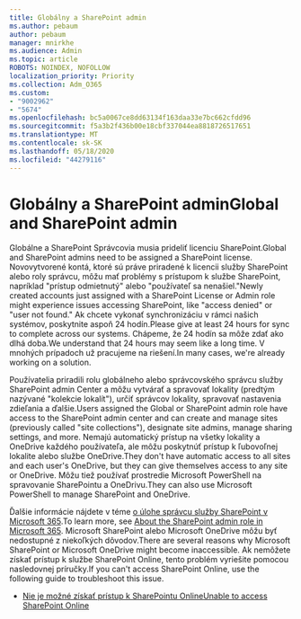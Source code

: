 ```yaml
---
title: Globálny a SharePoint admin
ms.author: pebaum
author: pebaum
manager: mnirkhe
ms.audience: Admin
ms.topic: article
ROBOTS: NOINDEX, NOFOLLOW
localization_priority: Priority
ms.collection: Adm_O365
ms.custom:
- "9002962"
- "5674"
ms.openlocfilehash: bc5a0067ce8dd63134f163daa33e7bc662cfdd96
ms.sourcegitcommit: f5a3b2f436b00e18cbf337044ea8818726517651
ms.translationtype: MT
ms.contentlocale: sk-SK
ms.lasthandoff: 05/18/2020
ms.locfileid: "44279116"
---
```

# <a name="global-and-sharepoint-admin"></a><span data-ttu-id="0ca1f-102">Globálny a SharePoint admin</span><span class="sxs-lookup"><span data-stu-id="0ca1f-102">Global and SharePoint admin</span></span>

<span data-ttu-id="0ca1f-103">Globálne a SharePoint Správcovia musia prideliť licenciu SharePoint.</span><span class="sxs-lookup"><span data-stu-id="0ca1f-103">Global and SharePoint admins need to be assigned a SharePoint license.</span></span> <span data-ttu-id="0ca1f-104">Novovytvorené kontá, ktoré sú práve priradené k licencii služby SharePoint alebo roly správcu, môžu mať problémy s prístupom k službe SharePoint, napríklad "prístup odmietnutý" alebo "používateľ sa nenašiel."</span><span class="sxs-lookup"><span data-stu-id="0ca1f-104">Newly created accounts just assigned with a SharePoint License or Admin role might experience issues accessing SharePoint, like "access denied" or "user not found."</span></span> <span data-ttu-id="0ca1f-105">Ak chcete vykonať synchronizáciu v rámci našich systémov, poskytnite aspoň 24 hodín.</span><span class="sxs-lookup"><span data-stu-id="0ca1f-105">Please give at least 24 hours for sync to complete across our systems.</span></span> <span data-ttu-id="0ca1f-106">Chápeme, že 24 hodín sa môže zdať ako dlhá doba.</span><span class="sxs-lookup"><span data-stu-id="0ca1f-106">We understand that 24 hours may seem like a long time.</span></span> <span data-ttu-id="0ca1f-107">V mnohých prípadoch už pracujeme na riešení.</span><span class="sxs-lookup"><span data-stu-id="0ca1f-107">In many cases, we're already working on a solution.</span></span>

<span data-ttu-id="0ca1f-108">Používatelia priradili rolu globálneho alebo správcovského správcu služby SharePoint admin Center a môžu vytvárať a spravovať lokality (predtým nazývané "kolekcie lokalít"), určiť správcov lokality, spravovať nastavenia zdieľania a ďalšie.</span><span class="sxs-lookup"><span data-stu-id="0ca1f-108">Users assigned the Global or SharePoint admin role have access to the SharePoint admin center and can create and manage sites (previously called "site collections"), designate site admins, manage sharing settings, and more.</span></span> <span data-ttu-id="0ca1f-109">Nemajú automatický prístup na všetky lokality a OneDrive každého používateľa, ale môžu poskytnúť prístup k ľubovoľnej lokalite alebo službe OneDrive.</span><span class="sxs-lookup"><span data-stu-id="0ca1f-109">They don't have automatic access to all sites and each user's OneDrive, but they can give themselves access to any site or OneDrive.</span></span> <span data-ttu-id="0ca1f-110">Môžu tiež používať prostredie Microsoft PowerShell na spravovanie SharePointu a OneDrivu.</span><span class="sxs-lookup"><span data-stu-id="0ca1f-110">They can also use Microsoft PowerShell to manage SharePoint and OneDrive.</span></span>

<span data-ttu-id="0ca1f-111">Ďalšie informácie nájdete v téme [o úlohe správcu služby SharePoint v Microsoft 365](https://docs.microsoft.com/sharepoint/sharepoint-admin-role).</span><span class="sxs-lookup"><span data-stu-id="0ca1f-111">To learn more, see [About the SharePoint admin role in Microsoft 365](https://docs.microsoft.com/sharepoint/sharepoint-admin-role).</span></span>
<span data-ttu-id="0ca1f-112">Microsoft SharePoint alebo Microsoft OneDrive môžu byť nedostupné z niekoľkých dôvodov.</span><span class="sxs-lookup"><span data-stu-id="0ca1f-112">There are several reasons why Microsoft SharePoint or Microsoft OneDrive might become inaccessible.</span></span> <span data-ttu-id="0ca1f-113">Ak nemôžete získať prístup k službe SharePoint Online, tento problém vyriešite pomocou nasledovnej príručky.</span><span class="sxs-lookup"><span data-stu-id="0ca1f-113">If you can't access SharePoint Online, use the following guide to troubleshoot this issue.</span></span>

- [<span data-ttu-id="0ca1f-114">Nie je možné získať prístup k SharePointu Online</span><span class="sxs-lookup"><span data-stu-id="0ca1f-114">Unable to access SharePoint Online</span></span>](https://docs.microsoft.com/sharepoint/troubleshoot/sharing-and-permissions/sharepoint-online-inaccessible)

